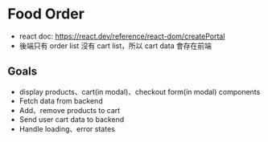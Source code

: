 # Food Order

-   react doc: https://react.dev/reference/react-dom/createPortal
-   後端只有 order list 沒有 cart list，所以 cart data 會存在前端

## Goals

-   display products、cart(in modal)、checkout form(in modal) components
-   Fetch data from backend
-   Add、remove products to cart
-   Send user cart data to backend
-   Handle loading、error states
